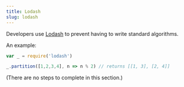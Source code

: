 ```yaml
---
title: Lodash
slug: lodash
---
```


Developers use [Lodash] to prevent having to write standard algorithms.

An example:

```js
var _ = require('lodash')

_.partition([1,2,3,4], n => n % 2) // returns [[1, 3], [2, 4]]
```

[lodash]: https://lodash.com/

(There are no steps to complete in this section.)
